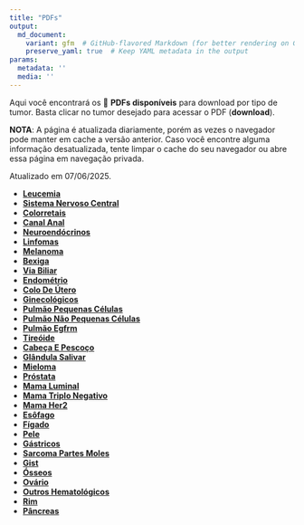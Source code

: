 ```yaml
---
title: "PDFs"
output: 
  md_document:
    variant: gfm  # GitHub-flavored Markdown (for better rendering on GitHub)
    preserve_yaml: true  # Keep YAML metadata in the output
params:
  metadata: ''
  media: ''
---
```


<script async src="https://scripts.simpleanalyticscdn.com/latest.js"></script>

Aqui você encontrará os 📝 **PDFs disponíveis** para download por tipo
de tumor. Basta clicar no tumor desejado para acessar o PDF
(**download**).

**NOTA**: A página é atualizada diariamente, porém as vezes o navegador
pode manter em cache a versão anterior. Caso você encontre alguma
informação desatualizada, tente limpar o cache do seu navegador ou abre
essa página em navegação privada.

Atualizado em 07/06/2025.

- [**Leucemia**](https://coeoralmeds-e768.restdb.io/media/6843ccc4f63b8048001d295c?download=true)
- [**Sistema Nervoso
  Central**](https://coeoralmeds-e768.restdb.io/media/6843ccc5f63b8048001d295f?download=true)
- [**Colorretais**](https://coeoralmeds-e768.restdb.io/media/6843ccc8f63b8048001d2965?download=true)
- [**Canal
  Anal**](https://coeoralmeds-e768.restdb.io/media/6843ccc9f63b8048001d2966?download=true)
- [**Neuroendócrinos**](https://coeoralmeds-e768.restdb.io/media/6843cccaf63b8048001d2968?download=true)
- [**Linfomas**](https://coeoralmeds-e768.restdb.io/media/6843cccbf63b8048001d296a?download=true)
- [**Melanoma**](https://coeoralmeds-e768.restdb.io/media/6843cccdf63b8048001d296c?download=true)
- [**Bexiga**](https://coeoralmeds-e768.restdb.io/media/6843cccef63b8048001d296e?download=true)
- [**Via
  Biliar**](https://coeoralmeds-e768.restdb.io/media/6843cccff63b8048001d2970?download=true)
- [**Endométrio**](https://coeoralmeds-e768.restdb.io/media/6843ccd0f63b8048001d2972?download=true)
- [**Colo De
  Útero**](https://coeoralmeds-e768.restdb.io/media/6843ccd1f63b8048001d2974?download=true)
- [**Ginecológicos**](https://coeoralmeds-e768.restdb.io/media/6843ccd2f63b8048001d2976?download=true)
- [**Pulmão Pequenas
  Células**](https://coeoralmeds-e768.restdb.io/media/6843ccd4f63b8048001d2978?download=true)
- [**Pulmão Não Pequenas
  Células**](https://coeoralmeds-e768.restdb.io/media/6843ccd5f63b8048001d297a?download=true)
- [**Pulmão
  Egfrm**](https://coeoralmeds-e768.restdb.io/media/6843ccd6f63b8048001d297c?download=true)
- [**Tireóide**](https://coeoralmeds-e768.restdb.io/media/6843ccd8f63b8048001d2980?download=true)
- [**Cabeça E
  Pescoço**](https://coeoralmeds-e768.restdb.io/media/6843ccd9f63b8048001d2982?download=true)
- [**Glândula
  Salivar**](https://coeoralmeds-e768.restdb.io/media/6843ccdaf63b8048001d2984?download=true)
- [**Mieloma**](https://coeoralmeds-e768.restdb.io/media/6843ccdcf63b8048001d2986?download=true)
- [**Próstata**](https://coeoralmeds-e768.restdb.io/media/6843ccdef63b8048001d2989?download=true)
- [**Mama
  Luminal**](https://coeoralmeds-e768.restdb.io/media/6843cce0f63b8048001d298d?download=true)
- [**Mama Triplo
  Negativo**](https://coeoralmeds-e768.restdb.io/media/6843cce1f63b8048001d298e?download=true)
- [**Mama
  Her2**](https://coeoralmeds-e768.restdb.io/media/6843cce2f63b8048001d2990?download=true)
- [**Esôfago**](https://coeoralmeds-e768.restdb.io/media/6843cce3f63b8048001d2992?download=true)
- [**Fígado**](https://coeoralmeds-e768.restdb.io/media/6843cce4f63b8048001d2994?download=true)
- [**Pele**](https://coeoralmeds-e768.restdb.io/media/6843cce5f63b8048001d2996?download=true)
- [**Gástricos**](https://coeoralmeds-e768.restdb.io/media/6843cce6f63b8048001d2998?download=true)
- [**Sarcoma Partes
  Moles**](https://coeoralmeds-e768.restdb.io/media/6843cce8f63b8048001d299a?download=true)
- [**Gist**](https://coeoralmeds-e768.restdb.io/media/6843cce9f63b8048001d299c?download=true)
- [**Ósseos**](https://coeoralmeds-e768.restdb.io/media/6843cceaf63b8048001d299e?download=true)
- [**Ovário**](https://coeoralmeds-e768.restdb.io/media/6843ccebf63b8048001d29a0?download=true)
- [**Outros
  Hematológicos**](https://coeoralmeds-e768.restdb.io/media/6843ccedf63b8048001d29a2?download=true)
- [**Rim**](https://coeoralmeds-e768.restdb.io/media/6843cceef63b8048001d29a4?download=true)
- [**Pâncreas**](https://coeoralmeds-e768.restdb.io/media/6843cceff63b8048001d29a6?download=true)
